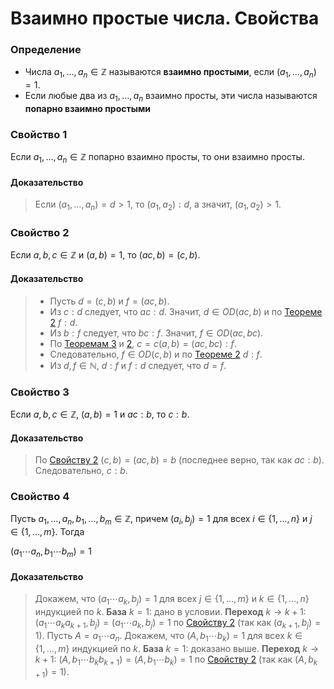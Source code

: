 # Взаимно простые числа. Свойства

### **Определение**

+ Числа $a_1, \ldots, a_n \in \mathbb{Z}$ называются **взаимно простыми**, если $(a_1, \ldots, a_n) = 1$.
+ Если любые два из $a_1, \ldots, a_n$ взаимно просты, эти числа называются **попарно взаимно простыми**

### **Свойство 1**

Если $a_1, \ldots, a_n \in \mathbb{Z}$ попарно взаимно просты, то они взаимно просты.

#### **Доказательство**

> Если $(a_1, \ldots, a_n) = d > 1$, то $(a_1, a_2) : d$,
> а значит, $(a_1, a_2) > 1$.

### **Свойство 2**

Если $a, b, c \in \mathbb{Z}$ и $(a, b) = 1$, то $(ac, b) = (c, b)$.

#### **Доказательство**

> + Пусть $d = (c, b)$ и $f = (ac, b)$.
> + Из $c : d$ следует, что $ac : d$. Значит, $d \in OD(ac, b)$ и по [Теореме 2](03.md#Теорема-2) $f : d$.
> + Из $b : f$ следует, что $bc : f$. Значит, $f \in OD(ac, bc)$.
> + По [Теоремам 3](03.md#Теорема-3) и [2](03.md#Теорема-2), $c = c(a, b) = (ac, bc) : f$.
> + Следовательно, $f \in OD(c, b)$ и по [Теореме 2](03.md#Теорема-2) $d : f$.
> + Из $d, f \in \mathbb{N}$, $d : f$ и $f : d$ следует, что $d = f$.

### **Свойство 3**

Если $a, b, c \in \mathbb{Z}$, $(a, b) = 1$ и $ac : b$, то $c : b$.

#### **Доказательство**

> По [Свойству 2](03.md#Свойство-2) $(c, b) = (ac, b) = b$ (последнее верно, так как $ac : b$).
> Следовательно, $c : b$.

### **Свойство 4**

Пусть $a_1, \ldots, a_n, b_1, \ldots, b_m \in \mathbb{Z}$, причем $(a_i, b_j) = 1$ для всех $i \in \{1, \ldots, n\}$ и $j \in \{1, \ldots, m\}$. Тогда

$(a_1 \cdots a_n, b_1 \cdots b_m) = 1$

#### **Доказательство**

> Докажем, что $(a_1 \cdots a_k, b_j) = 1$ для всех $j \in \{1, \ldots, m\}$ и $k \in \{1, \ldots, n\}$ индукцией по $k$.
> **База** $k = 1$: дано в условии.
> **Переход** $k \to k + 1$: $(a_1 \cdots a_k a_{k+1}, b_j) = (a_1 \cdots a_k, b_j) = 1$ по [Свойству 2](06.md#Свойство-2) (так как $(a_{k+1}, b_j) = 1$).
> Пусть $A = a_1 \cdots a_n$. Докажем, что $(A, b_1 \cdots b_k) = 1$ для всех $k \in \{1, \ldots, m\}$ индукцией по $k$.
> **База** $k = 1$: доказано выше.
> **Переход** $k \to k + 1$: $(A, b_1 \cdots b_k b_{k+1}) = (A, b_1 \cdots b_k) = 1$ по [Свойству 2](06.md#Свойство-2) (так как $(A, b_{k+1}) = 1$).
